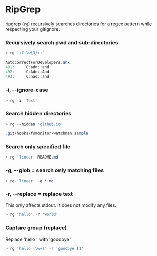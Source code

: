 # RipGrep

ripgrep (`rg`) recursively searches directories for a regex pattern while respecting your gitignore.

### Recursively search pwd and sub-directories
```powershell
> rg ':C:\w{3}::'

AutocorrectForDevelopers.ahk
491:    :C:adn::and
492:    :C:Adn::And
493:    :C:nad::and
```

### -i, --ignore-case
```powershell
> rg -i 'Text'
```

### Search hidden directories
```powershell
> rg --hidden 'github.io'

.git\hooks\fsmonitor-watchman.sample
```

### Search only specified file
```powershell
> rg 'linear' README.md
```

### -g, --glob = search only matching files
```powershell
> rg 'linear' -g *.md
```

### -r, --replace = replace text
This only affects stdout. It does not modify any files.
```powershell
> rg 'hello' -r 'world'
```

### Capture group (replace)
Replace 'hello <word>' with 'goodbye <word>'
```powershell
> rg 'hello (\w+)' -r 'goodbye $1'
```
